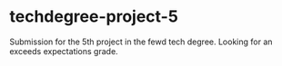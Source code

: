 # techdegree-project-5
Submission for the 5th project in the fewd tech degree. Looking for an exceeds expectations grade. 
